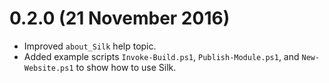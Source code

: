 # 0.2.0 (21 November 2016)

 * Improved `about_Silk` help topic.
 * Added example scripts `Invoke-Build.ps1`, `Publish-Module.ps1`, and `New-Website.ps1` to show how to use Silk.
